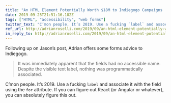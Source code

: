 ```yaml
---
title: "An HTML Element Potentially Worth $18M to Indiegogo Campaigns | Adrian Roselli"
date: 2019-09-25T21:51:16.182Z
tags: ["HTML", "accessibility", "web forms"]
twitter_text: "C’mon people. It’s 2019. Use a fucking `label` and associate it with the field using the `for` attribute. If you can figure out React (or Angular or whatever), you can absolutely figure this out."
ref_url: http://adrianroselli.com/2019/09/an-html-element-potentially-worth-18m-to-indiegogo-campaigns.html
in_reply_to: http://adrianroselli.com/2019/09/an-html-element-potentially-worth-18m-to-indiegogo-campaigns.html
---
```


Following up on Jason’s post, Adrian offers some forms advice to Indiegogo.

> It was immediately apparent that the fields had no accessible name. Despite the visible text label, nothing was programmatically associated.

C’mon people. It’s 2019. Use a fucking `label` and associate it with the field using the `for` attribute. If you can figure out React (or Angular or whatever), you can absolutely figure this out.
